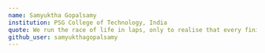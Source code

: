 ```yaml
---
name: Samyuktha Gopalsamy
institution: PSG College of Technology, India
quote: We run the race of life in laps, only to realise that every finishing line is the new starting line.
github_user: samyukthagopalsamy
---
```

